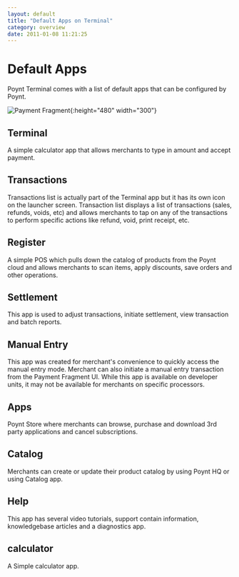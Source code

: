 ```yaml
---
layout: default
title: "Default Apps on Terminal"
category: overview
date: 2011-01-08 11:21:25
---
```


Default Apps
============

Poynt Terminal comes with a list of default apps that can be configured by Poynt.

![Payment Fragment]({{site.url}}/developer/assets/defaultapps.png){:height="480" width="300"}

## Terminal

A simple calculator app that allows merchants to type in amount and accept payment.

## Transactions

Transactions list is actually part of the Terminal app but it has its own icon on the launcher screen. Transaction list displays a list of transactions (sales, refunds, voids, etc) and allows merchants to tap on any of the transactions to perform specific actions like refund, void, print receipt, etc.

## Register

A simple POS which pulls down the catalog of products from the Poynt cloud and allows merchants to scan items, apply discounts, save orders and other operations.

## Settlement

This app is used to adjust transactions, initiate settlement, view transaction and batch reports.

## Manual Entry

This app was created for merchant's convenience to quickly access the manual entry mode. Merchant can also initiate a manual entry transaction from the Payment Fragment UI. While this app is available on developer units, it may not be available for merchants on specific processors.

## Apps

Poynt Store where merchants can browse, purchase and download 3rd party applications and cancel subscriptions.

## Catalog

Merchants can create or update their product catalog by using Poynt HQ or using Catalog app.

## Help

This app has several video tutorials, support contain information, knowledgebase articles and a diagnostics app.

## calculator

A Simple calculator app.

<!-- feedback widget -->
<SCRIPT type="text/javascript">window.doorbellOptions = { appKey: 'eDRWq9iHMZLMyue0tGGchA7bvMGCFBeaHm8XBDUSkdBFcv0cYCi9eDTRBEIekznx' };(function(w, d, t) { var hasLoaded = false; function l() { if (hasLoaded) { return; } hasLoaded = true; window.doorbellOptions.windowLoaded = true; var g = d.createElement(t);g.id = 'doorbellScript';g.type = 'text/javascript';g.async = true;g.src = 'https://embed.doorbell.io/button/6657?t='+(new Date().getTime());(d.getElementsByTagName('head')[0]||d.getElementsByTagName('body')[0]).appendChild(g); } if (w.attachEvent) { w.attachEvent('onload', l); } else if (w.addEventListener) { w.addEventListener('load', l, false); } else { l(); } if (d.readyState == 'complete') { l(); } }(window, document, 'SCRIPT')); </SCRIPT>

<script language="javascript">
window.location="https://poynt.github.io/developer-docs/#default-apps"
</script>
